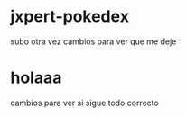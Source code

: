 # jxpert-pokedex

subo otra vez cambios para ver que me deje
# holaaa

cambios para ver si sigue todo correcto